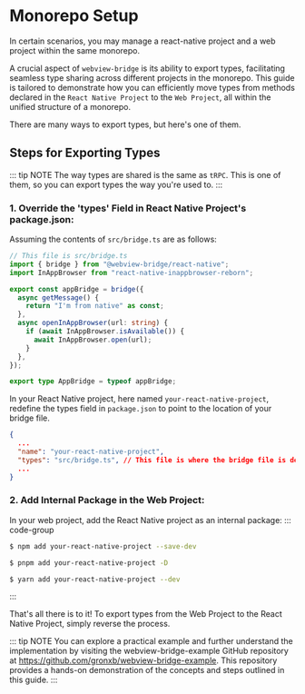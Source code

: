 # Monorepo Setup
In certain scenarios, you may manage a react-native project and a web project within the same monorepo.

A crucial aspect of `webview-bridge` is its ability to export types, facilitating seamless type sharing across different projects in the monorepo. This guide is tailored to demonstrate how you can efficiently move types from methods declared in the `React Native Project` to the `Web Project`, all within the unified structure of a monorepo.

There are many ways to export types, but here's one of them.

## Steps for Exporting Types

::: tip NOTE
The way types are shared is the same as `tRPC`. This is one of them, so you can export types the way you're used to.
:::

### 1. Override the 'types' Field in React Native Project's package.json:
Assuming the contents of `src/bridge.ts` are as follows:

```ts
// This file is src/bridge.ts
import { bridge } from "@webview-bridge/react-native";
import InAppBrowser from "react-native-inappbrowser-reborn";

export const appBridge = bridge({
  async getMessage() {
    return "I'm from native" as const;
  },
  async openInAppBrowser(url: string) {
    if (await InAppBrowser.isAvailable()) {
      await InAppBrowser.open(url);
    }
  },
});

export type AppBridge = typeof appBridge;
```


In your React Native project, here named `your-react-native-project`, redefine the types field in `package.json` to point to the location of your bridge file.
```json
{
  ...
  "name": "your-react-native-project",
  "types": "src/bridge.ts", // This file is where the bridge file is defined.
  ...
}
```

### 2. Add Internal Package in the Web Project:
In your web project, add the React Native project as an internal package:
::: code-group

```sh [npm]
$ npm add your-react-native-project --save-dev
```

```sh [pnpm]
$ pnpm add your-react-native-project -D
```

```sh [yarn]
$ yarn add your-react-native-project --dev
```

:::

That's all there is to it! To export types from the Web Project to the React Native Project, simply reverse the process.




::: tip NOTE
You can explore a practical example and further understand the implementation by visiting the webview-bridge-example GitHub repository at https://github.com/gronxb/webview-bridge-example. This repository provides a hands-on demonstration of the concepts and steps outlined in this guide.
:::
